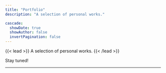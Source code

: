 ```yaml
---
title: "Portfolio"
description: "A selection of personal works."

cascade:
  showDate: true
  showAuthor: false
  invertPagination: false
---
```


{{< lead >}}
A selection of personal works.
{{< /lead >}}

Stay tuned!

---
